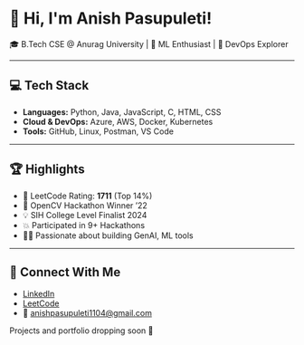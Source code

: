 # 👋 Hi, I'm Anish Pasupuleti!         
                  
🎓 B.Tech CSE @ Anurag University | 🧠 ML Enthusiast | 🚀 DevOps Explorer                                   
                          
---                       
               
## 💻 Tech Stack        
   
- **Languages:** Python, Java, JavaScript, C, HTML, CSS    
- **Cloud & DevOps:** Azure, AWS, Docker, Kubernetes 
- **Tools:** GitHub, Linux, Postman, VS Code
 
---

## 🏆 Highlights

- 🧠 LeetCode Rating: **1711** (Top 14%) 
- 🥇 OpenCV Hackathon Winner ’22
- 💡 SIH College Level Finalist 2024
- 💥 Participated in 9+ Hackathons
- 👨‍💻 Passionate about building GenAI, ML tools

--- 

## 🔗 Connect With Me

- [LinkedIn](https://www.linkedin.com/in/anishpasupuleti/)
- [LeetCode](https://leetcode.com/u/AnishSai/)
- 📧 anishpasupuleti1104@gmail.com

Projects and portfolio dropping soon 🚀
